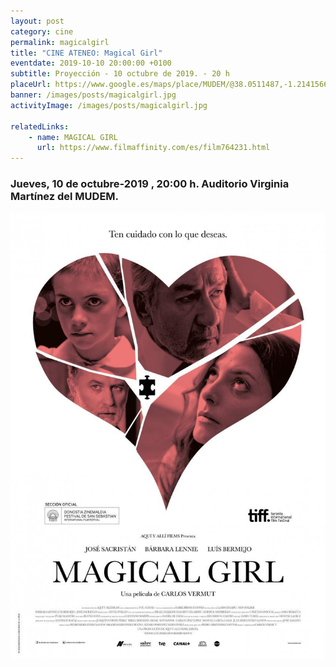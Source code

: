 ```yaml
---
layout: post
category: cine
permalink: magicalgirl
title: "CINE ATENEO: Magical Girl"
eventdate: 2019-10-10 20:00:00 +0100
subtitle: Proyección - 10 octubre de 2019. - 20 h
placeUrl: https://www.google.es/maps/place/MUDEM/@38.0511487,-1.2141566,15z/data=!4m5!3m4!1s0x0:0xde6031502e1b4fbc!8m2!3d38.0511487!4d-1.2141566
banner: /images/posts/magicalgirl.jpg
activityImage: /images/posts/magicalgirl.jpg

relatedLinks: 
    - name: MAGICAL GIRL
      url: https://www.filmaffinity.com/es/film764231.html
---
```


### Jueves, 10 de octubre-2019 , 20:00 h. Auditorio Virginia Martínez del MUDEM.

![cartel](/images/posts/magicalgirl.jpg)

